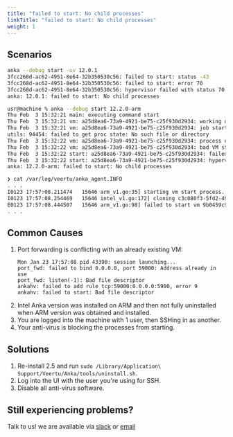 ```yaml
---
title: "failed to start: No child processes"
linkTitle: "failed to start: No child processes"
weight: 1
---
```


## Scenarios

```bash
anka --debug start -uv 12.0.1
3fcc268d-ac62-4951-8e64-32b350530c56: failed to start: status -43
3fcc268d-ac62-4951-8e64-32b350530c56: failed to start: error 70
3fcc268d-ac62-4951-8e64-32b350530c56: hypervisor failed with status 70
anka: 12.0.1: failed to start: No child processes
```

```bash
usr@machine % anka --debug start 12.2.0-arm
Thu Feb  3 15:32:21 main: executing command start
Thu Feb  3 15:32:21 vm: a25d8ea6-73a9-4921-be75-c25f930d2934: working directory: /Users/usr/Library/Application Support/Veertu/Anka/vm_lib/a25d8ea6-73a9-4921-be75-c25f930d2934
Thu Feb  3 15:32:21 vm: a25d8ea6-73a9-4921-be75-c25f930d2934: job started with pid 94454
utils: 94454: failed to get proc state: No such file or directory
Thu Feb  3 15:32:22 vm: a25d8ea6-73a9-4921-be75-c25f930d2934: process early exit status 256
Thu Feb  3 15:32:22 vm: a25d8ea6-73a9-4921-be75-c25f930d2934: bad VM start status: No such file or directory
Thu Feb  3 15:32:22 start: a25d8ea6-73a9-4921-be75-c25f930d2934: failed to start: error 256
Thu Feb  3 15:32:22 start: a25d8ea6-73a9-4921-be75-c25f930d2934: hypervisor failed with status 256
anka: 12.2.0-arm: failed to start: No child processes
```

```bash
❯ cat /var/log/veertu/anka_agent.INFO
. . .
I0123 17:57:08.211474   15646 arm_v1.go:35] starting vm start process. request id: 97cc6147-9a21-431d-7c37-564d637d6c77, source vm: c3c080f3-5fd2-49f7-a7b9-356de3208b91
I0123 17:57:08.254469   15646 intel_v1.go:172] cloning c3c080f3-5fd2-49f7-a7b9-356de3208b91 with name mgmtManaged-Mactest12-1674493028254448000
E0123 17:57:08.444507   15646 arm_v1.go:98] failed to start vm 9b0459c9-d8f3-41a8-a355-cac8df9ee314: 9b0459c9-d8f3-41a8-a355-cac8df9ee314: failed to start: No child processes
. . .
```

## Common Causes

1. Port forwarding is conflicting with an already existing VM:
    ```
    Mon Jan 23 17:57:08 pid 43390: session launching...
    port_fwd: failed to bind 0.0.0.0, port 59000: Address already in use
    port_fwd: listen(-1): Bad file descriptor
    ankahv: failed to add rule tcp:59000:0.0.0.0:5900, error 9
    ankahv: failed to start: Bad file descriptor
    ```
1. Intel Anka version was installed on ARM and then not fully uninstalled when ARM version was obtained and installed.
2. You are logged into the machine with 1 user, then SSHing in as another.
3. Your anti-virus is blocking the processes from starting.

## Solutions

1. Re-install 2.5 and run `sudo /Library/Application\ Support/Veertu/Anka/tools/uninstall.sh`.
2. Log into the UI with the user you're using for SSH.
3. Disable all anti-virus software.

## Still experiencing problems?

Talk to us! we are available via [slack](https://slack.veertu.com/) or [email](mailto:support@veertu.com)
